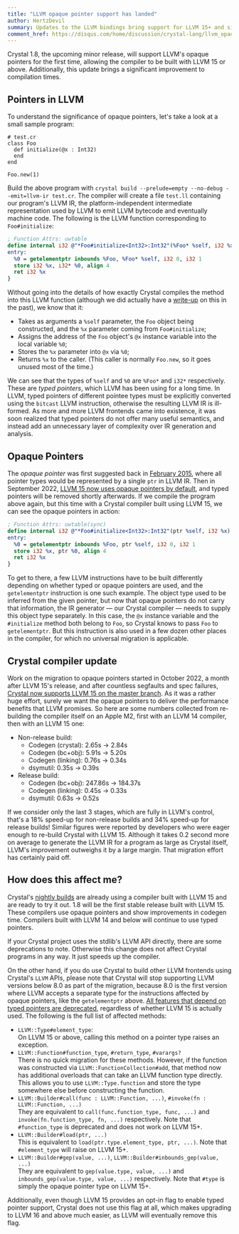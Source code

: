 ```yaml
---
title: "LLVM opaque pointer support has landed"
author: HertzDevil
summary: Updates to the LLVM bindings bring support for LLVM 15+ and significant improvements in codegen performance in the next release.
comment_href: https://disqus.com/home/discussion/crystal-lang/llvm_opaque_pointer_support_has_landed_99/
---
```


Crystal 1.8, the upcoming minor release, will support LLVM's opaque pointers for the first time, allowing the compiler to be built with LLVM 15 or above. Additionally, this update brings a significant improvement to compilation times.

## Pointers in LLVM

To understand the significance of opaque pointers, let's take a look at a small sample program:

```crystal
# test.cr
class Foo
  def initialize(@x : Int32)
  end
end

Foo.new(1)
```

Build the above program with `crystal build --prelude=empty --no-debug --emit=llvm-ir test.cr`. The compiler will create a file `test.ll` containing our program's LLVM IR, the platform-independent intermediate representation used by LLVM to emit LLVM bytecode and eventually machine code. The following is the LLVM function corresponding to `Foo#initialize`:

```llvm
; Function Attrs: uwtable
define internal i32 @"*Foo#initialize<Int32>:Int32"(%Foo* %self, i32 %x) #0 {
entry:
  %0 = getelementptr inbounds %Foo, %Foo* %self, i32 0, i32 1
  store i32 %x, i32* %0, align 4
  ret i32 %x
}
```

Without going into the details of how exactly Crystal compiles the method into this LLVM function (although we did actually have a [write-up](https://crystal-lang.org/2015/03/04/internals/) on this in the past), we know that it:

* Takes as arguments a `%self` parameter, the `Foo` object being constructed, and the `%x` parameter coming from `Foo#initialize`;
* Assigns the address of the `Foo` object's `@x` instance variable into the local variable `%0`;
* Stores the `%x` parameter into `@x` via `%0`;
* Returns `%x` to the caller. (This caller is normally `Foo.new`, so it goes unused most of the time.)

We can see that the types of `%self` and `%0` are `%Foo*` and `i32*` respectively. These are _typed pointers_, which LLVM has been using for a long time. In LLVM, typed pointers of different pointee types must be explicitly converted using the `bitcast` LLVM instruction, otherwise the resulting LLVM IR is ill-formed. As more and more LLVM frontends came into existence, it was soon realized that typed pointers do not offer many useful semantics, and instead add an unnecessary layer of complexity over IR generation and analysis.

## Opaque Pointers

The _opaque pointer_ was first suggested back in [February 2015](https://lists.llvm.org/pipermail/llvm-dev/2015-February/081822.html), where all pointer types would be represented by a single `ptr` in LLVM IR. Then in September 2022, [LLVM 15 now uses opaque pointers by default](https://releases.llvm.org/15.0.0/docs/OpaquePointers.html#version-support), and typed pointers will be removed shortly afterwards. If we compile the program above again, but this time with a Crystal compiler built using LLVM 15, we can see the opaque pointers in action:

```llvm
; Function Attrs: uwtable(sync)
define internal i32 @"*Foo#initialize<Int32>:Int32"(ptr %self, i32 %x) #0 {
entry:
  %0 = getelementptr inbounds %Foo, ptr %self, i32 0, i32 1
  store i32 %x, ptr %0, align 4
  ret i32 %x
}
```

To get to there, a few LLVM instructions have to be built differently depending on whether typed or opaque pointers are used, and the `getelementptr` instruction is one such example. The object type used to be inferred from the given pointer, but now that opaque pointers do not carry that information, the IR generator — our Crystal compiler — needs to supply this object type separately. In this case, the `@x` instance variable and the `#initialize` method both belong to `Foo`, so Crystal knows to pass `Foo` to `getelementptr`. But this instruction is also used in a few dozen other places in the compiler, for which no universal migration is applicable.

## Crystal compiler update

Work on the migration to opaque pointers started in October 2022, a month after LLVM 15's release, and after countless segfaults and spec failures, [Crystal now supports LLVM 15 on the master branch](https://github.com/crystal-lang/crystal/pull/13173). As it was a rather huge effort, surely we want the opaque pointers to deliver the performance benefits that LLVM promises. So here are some numbers collected from re-building the compiler itself on an Apple M2, first with an LLVM 14 compiler, then with an LLVM 15 one:

* Non-release build:
  * Codegen (crystal): 2.65s → 2.84s
  * Codegen (bc+obj): 5.91s → 5.20s
  * Codegen (linking): 0.76s → 0.34s
  * dsymutil: 0.35s → 0.39s
* Release build:
  * Codegen (bc+obj): 247.86s → 184.37s
  * Codegen (linking): 0.45s → 0.33s
  * dsymutil: 0.63s → 0.52s

If we consider only the last 3 stages, which are fully in LLVM's control, that's a 18% speed-up for non-release builds and 34% speed-up for release builds! Similar figures were reported by developers who were eager enough to re-build Crystal with LLVM 15. Although it takes 0.2 second more on average to generate the LLVM IR for a program as large as Crystal itself, LLVM's improvement outweighs it by a large margin. That migration effort has certainly paid off.

## How does this affect me?

Crystal's [nightly builds](https://crystal-lang.org/install/nightlies) are already using a compiler built with LLVM 15 and are ready to try it out. 1.8 will be the first stable release built with LLVM 15. These compilers use opaque pointers and show improvements in codegen time.
Compilers built with LLVM 14 and below will continue to use typed pointers.

If your Crystal project uses the stdlib's LLVM API directly, there are some deprecations to note. Otherwise this change does not affect Crystal programs in any way. It just speeds up the compiler.

On the other hand, if you do use Crystal to build other LLVM frontends using Crystal's `LLVM` APIs, please note that Crystal will stop supporting LLVM versions below 8.0 as part of the migration, because 8.0 is the first version where LLVM accepts a separate type for the instructions affected by opaque pointers, like the `getelementptr` above. [All features that depend on typed pointers are deprecated](https://github.com/crystal-lang/crystal/pull/13172), regardless of whether LLVM 15 is actually used. The following is the full list of affected methods:

* `LLVM::Type#element_type`:  
  On LLVM 15 or above, calling this method on a pointer type raises an exception.
* `LLVM::Function#function_type`, `#return_type`, `#varargs?`  
  There is no quick migration for these methods. However, if the function was constructed via `LLVM::FunctionCollection#add`, that method now has additional overloads that can take an LLVM function type directly. This allows you to use `LLVM::Type.function` and store the type somewhere else before constructing the function.
* `LLVM::Builder#call(func : LLVM::Function, ...)`, `#invoke(fn : LLVM::Function, ...)`  
  They are equivalent to `call(func.function_type, func, ...)` and `invoke(fn.function_type, fn, ...)` respectively. Note that `#function_type` is deprecated and does not work on LLVM 15+.
* `LLVM::Builder#load(ptr, ...)`  
  This is equivalent to `load(ptr.type.element_type, ptr, ...)`. Note that `#element_type` will raise on LLVM 15+.
* `LLVM::Builder#gep(value, ...)`, `LLVM::Builder#inbounds_gep(value, ...)`  
  They are equivalent to `gep(value.type, value, ...)` and `inbounds_gep(value.type, value, ...)` respectively. Note that `#type` is simply the opaque pointer type on LLVM 15+.

Additionally, even though LLVM 15 provides an opt-in flag to enable typed pointer support, Crystal does not use this flag at all, which makes upgrading to LLVM 16 and above much easier, as LLVM will eventually remove this flag.
